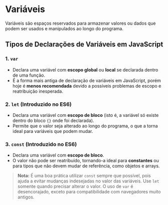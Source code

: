 # Variáveis

Variáveis são espaços reservados para armazenar valores ou dados que podem ser usados e manipulados ao longo do programa.

## Tipos de Declarações de Variáveis em JavaScript

### 1. `var`
- Declara uma variável com **escopo global** ou **local** se declarada dentro de uma função.
- É a forma mais antiga de declaração de variáveis em JavaScript, porém hoje é **menos recomendada** devido a possíveis problemas de escopo e reatribuição inesperada.

### 2. `let` (Introduzido no ES6)
- Declara uma variável com **escopo de bloco** (isto é, a variável só existe dentro do bloco `{}` onde foi declarada).
- Permite que o valor seja alterado ao longo do programa, o que a torna ideal para variáveis que podem mudar.

### 3. `const` (Introduzido no ES6)
- Declara uma variável com **escopo de bloco**.
- O valor não pode ser reatribuído, tornando-a ideal para **constantes** ou para tipos que não devem mudar de referência, como objetos e arrays.

> **Nota:** É uma boa prática utilizar `const` sempre que possível, pois ajuda a evitar mudanças indesejadas no valor das variáveis. Use `let` somente quando precisar alterar o valor. O uso de `var` é desencorajado, exceto para compatibilidade com navegadores muito antigos.